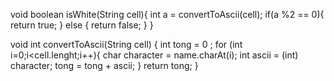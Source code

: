 void boolean isWhite(String cell){
int a = convertToAscii(cell);
if(a %2 == 0){
    return true;
} else {
   return false;
}
}

void int convertToAscii(String cell) {
int tong = 0 ;
for (int i=0;i<cell.lenght;i++){
char character = name.charAt(i);
int ascii = (int) character;
tong = tong + ascii;
}
return tong;
}
